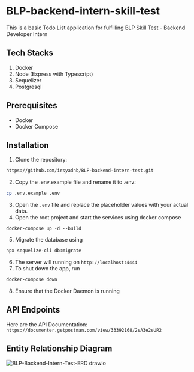 # BLP-backend-intern-skill-test

This is a basic Todo List application for fulfilling BLP Skill Test - Backend Developer Intern

## Tech Stacks
1. Docker
2. Node (Express with Typescript)
3. Sequelizer
4. Postgresql

## Prerequisites
* Docker
* Docker Compose

## Installation
1. Clone the repository:
```bash
https://github.com/irsyadnb/BLP-backend-intern-test.git
```
2. Copy the .env.example file and rename it to .env:
```bash
cp .env.example .env
```
3. Open the `.env` file and replace the placeholder values with your actual data.
4. Open the root project and start the services using docker compose
```docker
docker-compose up -d --build 
```
5. Migrate the database using
```bash
npx sequelize-cli db:migrate 
```
6. The server will running on `http://localhost:4444`
7. To shut down the app, run
```bash
docker-compose down
```
8. Ensure that the Docker Daemon is running

## API Endpoints
Here are the API Documentation:
```https://documenter.getpostman.com/view/33392168/2sA3e2eUR2```

## Entity Relationship Diagram
![BLP-Backend-Intern-Test-ERD drawio](https://github.com/irsyadnb/BLP-backend-intern-test/assets/56458931/11de1194-256d-415b-8575-404d7fa1b25e)
